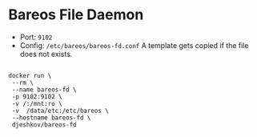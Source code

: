 # Bareos File Daemon

* Port: `9102`
* Config: `/etc/bareos/bareos-fd.conf`
  A template gets copied if the file does not exists.

```

docker run \
 --rm \
 --name bareos-fd \ 
 -p 9102:9102 \ 
 -v /:/mnt:ro \
 -v  /data/etc:/etc/bareos \
 --hostname bareos-fd \
 djeshkov/bareos-fd

```

